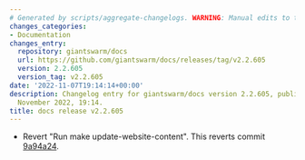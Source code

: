```yaml
---
# Generated by scripts/aggregate-changelogs. WARNING: Manual edits to this files will be overwritten.
changes_categories:
- Documentation
changes_entry:
  repository: giantswarm/docs
  url: https://github.com/giantswarm/docs/releases/tag/v2.2.605
  version: 2.2.605
  version_tag: v2.2.605
date: '2022-11-07T19:14:14+00:00'
description: Changelog entry for giantswarm/docs version 2.2.605, published on 07
  November 2022, 19:14.
title: docs release v2.2.605
---
```


- Revert "Run make update-website-content". This reverts commit [9a94a24](https://github.com/giantswarm/docs/commit/9a94a248b1b666e57577bc432972431aa5d264ac).
